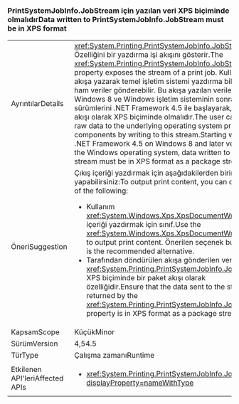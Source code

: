 ### <a name="data-written-to-printsystemjobinfojobstream-must-be-in-xps-format"></a><span data-ttu-id="17d2a-101">PrintSystemJobInfo.JobStream için yazılan veri XPS biçiminde olmalıdır</span><span class="sxs-lookup"><span data-stu-id="17d2a-101">Data written to PrintSystemJobInfo.JobStream must be in XPS format</span></span>

|   |   |
|---|---|
|<span data-ttu-id="17d2a-102">Ayrıntılar</span><span class="sxs-lookup"><span data-stu-id="17d2a-102">Details</span></span>|<span data-ttu-id="17d2a-103"><xref:System.Printing.PrintSystemJobInfo.JobStream> Özelliğini bir yazdırma işi akışını gösterir.</span><span class="sxs-lookup"><span data-stu-id="17d2a-103">The <xref:System.Printing.PrintSystemJobInfo.JobStream> property exposes the stream of a print job.</span></span> <span data-ttu-id="17d2a-104">Kullanıcı bu akışa yazarak temel işletim sistemi yazdırma bileşeni ham veriler gönderebilir. Bu akışa yazılan veriler, Windows 8 ve Windows işletim sisteminin sonraki sürümlerini .NET Framework 4.5 ile başlayarak, bir paket akışı olarak XPS biçiminde olmalıdır.</span><span class="sxs-lookup"><span data-stu-id="17d2a-104">The user can send raw data to the underlying operating system printing components by writing to this stream.Starting with the .NET Framework 4.5 on Windows 8 and later versions of the Windows operating system, data written to this stream must be in XPS format as a package stream.</span></span>|
|<span data-ttu-id="17d2a-105">Öneri</span><span class="sxs-lookup"><span data-stu-id="17d2a-105">Suggestion</span></span>|<span data-ttu-id="17d2a-106">Çıkış içeriği yazdırmak için aşağıdakilerden birini yapabilirsiniz:</span><span class="sxs-lookup"><span data-stu-id="17d2a-106">To output print content, you can do either of the following:</span></span><ul><li><span data-ttu-id="17d2a-107">Kullanım <xref:System.Windows.Xps.XpsDocumentWriter> çıkış içeriği yazdırmak için sınıf.</span><span class="sxs-lookup"><span data-stu-id="17d2a-107">Use the <xref:System.Windows.Xps.XpsDocumentWriter> class to output print content.</span></span> <span data-ttu-id="17d2a-108">Önerilen seçenek budur.</span><span class="sxs-lookup"><span data-stu-id="17d2a-108">This is the recommended alternative.</span></span></li><li><span data-ttu-id="17d2a-109">Tarafından döndürülen akışa gönderilen veriler <xref:System.Printing.PrintSystemJobInfo.JobStream> XPS biçiminde bir paket akışı olarak özelliğidir.</span><span class="sxs-lookup"><span data-stu-id="17d2a-109">Ensure that the data sent to the stream returned by the <xref:System.Printing.PrintSystemJobInfo.JobStream> property is in XPS format as a package stream.</span></span></li></ul>|
|<span data-ttu-id="17d2a-110">Kapsam</span><span class="sxs-lookup"><span data-stu-id="17d2a-110">Scope</span></span>|<span data-ttu-id="17d2a-111">Küçük</span><span class="sxs-lookup"><span data-stu-id="17d2a-111">Minor</span></span>|
|<span data-ttu-id="17d2a-112">Sürüm</span><span class="sxs-lookup"><span data-stu-id="17d2a-112">Version</span></span>|<span data-ttu-id="17d2a-113">4,5</span><span class="sxs-lookup"><span data-stu-id="17d2a-113">4.5</span></span>|
|<span data-ttu-id="17d2a-114">Tür</span><span class="sxs-lookup"><span data-stu-id="17d2a-114">Type</span></span>|<span data-ttu-id="17d2a-115">Çalışma zamanı</span><span class="sxs-lookup"><span data-stu-id="17d2a-115">Runtime</span></span>|
|<span data-ttu-id="17d2a-116">Etkilenen API'leri</span><span class="sxs-lookup"><span data-stu-id="17d2a-116">Affected APIs</span></span>|<ul><li><xref:System.Printing.PrintSystemJobInfo.JobStream?displayProperty=nameWithType></li></ul>|


